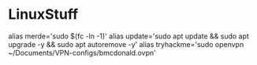 # LinuxStuff
alias merde='sudo $(fc -ln -1)'
alias update='sudo apt update && sudo apt upgrade -y && sudo apt autoremove -y'
alias tryhackme='sudo openvpn ~/Documents/VPN-configs/bmcdonald.ovpn'
